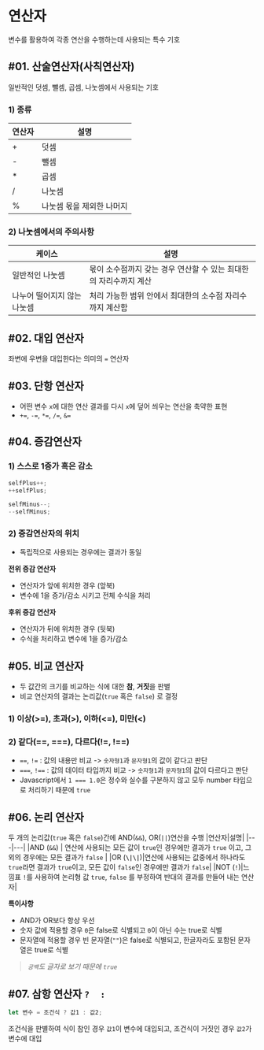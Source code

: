 # 연산자
변수를 활용하여 각종 연산을 수행하는데 사용되는 특수 기호

## #01. 산술연산자(사칙연산자)
일반적인 덧셈, 뺄셈, 곱셈, 나눗셈에서 사용되는 기호
### 1) 종류
|연산자|설명|
|---|---|
|+|덧셈|
|-|뺄셈|
|*|곱셈|
|/|나눗셈|
|%|나눗셈 몫을 제외한 나머지|

### 2) 나눗셈에서의 주의사항
|케이스|설명|
|---|---|
|일반적인 나눗셈|몫이 소수점까지 갖는 경우 연산할 수 있는 최대한의 자리수까지 계산|
|나누어 떨어지지 않는 나눗셈|처리 가능한 범위 안에서 최대한의 소수점 자리수까지 계산함|


## #02. 대입 연산자
좌변에 우변을 대입한다는 의미의 `=` 연산자

## #03. 단항 연산자
- 어떤 변수 `x`에 대한 연산 결과를 다시 `x`에 덮어 씌우는 연산을 축약한 표현
- `+=`, `-=`, `*=`, `/=`, `&=`


## #04. 증감연산자
### 1) 스스로 1증가 혹은 감소
```javascript
selfPlus++;
++selfPlus;

selfMinus--;
--selfMinus;
```

### 2) 증감연산자의 위치
- 독립적으로 사용되는 경우에는 결과가 동일

**전위 증감 연산자**
- 연산자가 앞에 위치한 경우 (앞북)
- 변수에 1을 증가/감소 시키고 전체 수식을 처리

**후위 증감 연산자**
- 연산자가 뒤에 위치한 경우 (뒷북)
- 수식을 처리하고 변수에 1을 증가/감소


## #05. 비교 연산자
- 두 값간의 크기를 비교하는 식에 대한 **참**, **거짓**을 판별
- 비교 연산자의 결과는 논리값(`true` 혹은 `false`) 로 결정

### 1) 이상(>=), 초과(>), 이하(<=), 미만(<)
### 2) 같다(==, ===), 다르다(!=, !==)
- `==`, `!=` : 값의 내용만 비교 -> `숫자형1`과 `문자형1`의 값이 같다고 판단
- `===`, `!==` : 값의 데이터 타입까지 비교 -> `숫자형1`과 `문자형1`의 값이 다르다고 판단
- Javascript에서 `1 === 1.0`은 정수와 실수를 구분하지 않고 모두 number 타입으로 처리하기 때문에 `true`


## #06. 논리 연산자
두 개의 논리값(`true` 혹은 `false`)간에 AND(`&&`), OR(`||`)연산을 수행
|연산자|설명|
|---|---|
|AND (`&&`) | 연산에 사용되는 모든 값이 `true`인 경우에만 결과가 `true` 이고, 그외의 경우에는 모든 결과가 `false` |
|OR (**`\|\|`**)|연산에 사용되는 값중에서 하나라도 `true`라면 결과가 `true`이고, 모든 값이 `false`인 경우에만 결과가 `false`|
|NOT (`!`)|느낌표 `!`를 사용하여 논리형 값 `true`, `false` 를 부정하여 반대의 결과를 만들어 내는 연산자|

**특이사항**
- AND가 OR보다 항상 우선
- 숫자 값에 적용할 경우 `0`은 false로 식별되고 `0`이 아닌 수는 true로 식별
- 문자열에 적용할 경우 빈 문자열(`""`)은 false로 식별되고, 한글자라도 포함된 문자열은 true로 식별  
> *`공백`도 글자로 보기 때문에 `true`*

## #07. 삼항 연산자 `?  :`
```javascript
let 변수 = 조건식 ? 값1 : 값2;
```
조건식을 판별하여 식이 참인 경우 `값1`이 변수에 대입되고, 조건식이 거짓인 경우 `값2`가 변수에 대입